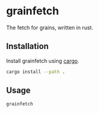 # grainfetch
The fetch for grains, written in rust.

## Installation

Install grainfetch using [cargo](https://doc.rust-lang.org/cargo/).

```bash
cargo install --path .
```

## Usage

```bash
grainfetch
```
